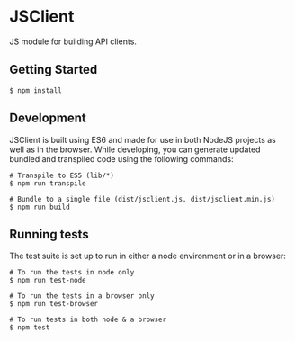 # JSClient

JS module for building API clients.

## Getting Started
```
$ npm install
```

## Development

JSClient is built using ES6 and made for use in both NodeJS projects as well as in the browser. While developing, you can generate updated bundled and transpiled code using the following commands:

```shell
# Transpile to ES5 (lib/*)
$ npm run transpile

# Bundle to a single file (dist/jsclient.js, dist/jsclient.min.js)
$ npm run build
```

## Running tests

The test suite is set up to run in either a node environment or in a browser:

```shell
# To run the tests in node only
$ npm run test-node

# To run the tests in a browser only
$ npm run test-browser

# To run tests in both node & a browser
$ npm test
```
